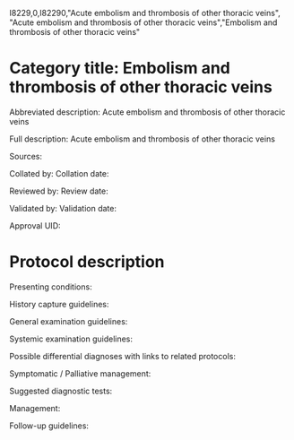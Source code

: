 I8229,0,I82290,"Acute embolism and thrombosis of other thoracic veins", "Acute embolism and thrombosis of other thoracic veins","Embolism and thrombosis of other thoracic veins"
# Category title: Embolism and thrombosis of other thoracic veins

Abbreviated description: Acute embolism and thrombosis of other thoracic veins

Full description: Acute embolism and thrombosis of other thoracic veins

Sources:

Collated by:
Collation date:

Reviewed by:
Review date:

Validated by:
Validation date:

Approval UID:

# Protocol description

Presenting conditions:

History capture guidelines:

General examination guidelines:

Systemic examination guidelines:

Possible differential diagnoses with links to related protocols:

Symptomatic / Palliative management:

Suggested diagnostic tests:

Management:

Follow-up guidelines:
